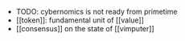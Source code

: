 - TODO: cybernomics is not ready from primetime
- [[token]]: fundamental unit of [[value]]
- [[consensus]] on the state of [[vimputer]]